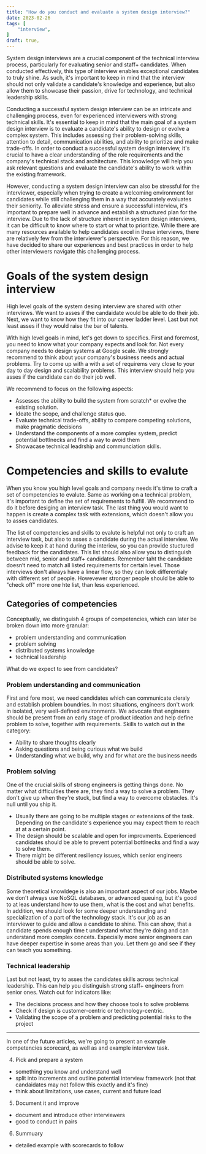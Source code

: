 ```yaml
---
title: "How do you conduct and evaluate a system design interview?"
date: 2023-02-26
tags: [
    "interview",
]
draft: true,
---
```


System design interviews are a crucial component of the technical interview process, particularly for evaluating senior and staff+ candidates. When conducted effectively, this type of interview enables exceptional candidates to truly shine. As such, it's important to keep in mind that the interview should not only validate a candidate's knowledge and experience, but also allow them to showcase their passion, drive for technology, and technical leadership skills.

Conducting a successful system design interview can be an intricate and challenging process, even for experienced interviewers with strong technical skills. It's essential to keep in mind that the main goal of a system design interview is to evaluate a candidate's ability to design or evolve a complex system. This includes assessing their problem-solving skills, attention to detail, communication abilities, and ability to prioritize and make trade-offs. In order to conduct a successful system design interview, it's crucial to have a clear understanding of the role requirements and the company's technical stack and architecture. This knowledge will help you ask relevant questions and evaluate the candidate's ability to work within the existing framework.

However, conducting a system design interview can also be stressful for the interviewer, especially when trying to create a welcoming environment for candidates while still challenging them in a way that accurately evaluates their seniority. To alleviate stress and ensure a successful interview, it's important to prepare well in advance and establish a structured plan for the interview. Due to the lack of structure inherent in system design interviews, it can be difficult to know where to start or what to prioritize. While there are many resources available to help candidates excel in these interviews, there are relatively few from the interviewer's perspective. For this reason, we have decided to share our experiences and best practices in order to help other interviewers navigate this challenging process.

# Goals of the system design interview

High level goals of the system desing interview are shared with other interviews. We want to asses if the candaidate would be able to do their job. Next, we want to know how they fit into our career ladder level. Last but not least asses if they would raise the bar of talents.

With high level goals in mind, let's get down to specifics. First and foremost, you need to know what your company expects and look for. Not every company needs to design systems at Google scale. We strongly recommend to think about your company's business needs and actual problems. Try to come up with a with a set of requirems very close to your day to day design and scalability problems. This interview should help you asses if the candidate can do their job well.

We recommend to focus on the following aspects:
* Assesses the ability to build the system from scratch* or evolve the existing solution.
* Ideate the scope, and challenge status quo.
* Evaluate technical trade-offs, ability to compare competing solutions, make pragmatic decisions
* Understand the components of a more complex system, predict potential bottlnecks and find a way to avoid them
* Showacase technical leadrship and communciation skills.

# Competencies and skills to evalute

When you know you high level goals and company needs it's time to craft a set of competencies to evalute. Same as working on a technical problem, it's important to define the set of requirements to fulfill. We recommend to do it before desiging an interview task. The last thing you would want to happen is create a complex task with extensions, which doesn't allow you to asses candidates.

The list of competencies and skills to evalute is helpful not only to craft an interview task, but also to asses a candidate during the actual interview. We advise to keep it at hand during the interiew, so you can provide stuctured feedback for the candidates. This list should also allow you to distinguish between mid, senior and staff+ candidates. Remember taht the candidate doesn’t need to match all listed requirements for certain level. Those interviews don't always have a linear flow, so they can look differentialy with different set of people. Howevewer stronger people should be able to "check off" more one hte list, than less experienced.

## Categories of competencies

Conceptually, we distinguish 4 groups of competencies, which can later be broken down into more granular:
* problem understanding and communication
* problem solving
* distributed systems knowledge
* technical leadership

What do we expect to see from candidates?
### Problem understanding and communication
First and fore most, we need candidates which can communicate cleraly and establish problem boundries. In most situations, engineers don't work in isolated, very well-defined environments. We advocate that engineers should be present from an early stage of product ideation and help define problem to solve, together with requirements. Skills to watch out in the category:
* Ability to share thoughts clearly
* Asking questions and being curious what we build
* Understanding what we build, why and for what are the business needs

### Problem solving
One of the crucial skills of strong engineers is getting things done. No matter what difficulties there are, they find a way to solve a problem. They don't give up when they're stuck, but find a way to overcome obstacles. It's null until you ship it.
* Usually there are going to be multiple stages or extensions of the task. Depending on the candidate's experience you may expect them to reach at at a certain point.
* The design should be scalable and open for improvments. Experienced candidates should be able to prevent potential bottlnecks and find a way to solve them.
* There might be different resiliency issues, which senior engineers should be able to solve.

### Distributed systems knowledge
Some theoretical knowldege is also an important aspect of our jobs. Maybe we don't always use NoSQL databases, or advanced queuing, but it's good to at leas understand how to use them, what is the cost and what benefits. In addition, we should look for some deeper understanding and specialization of a part of the technology stack. It's our job as an interviewer to guide and allow a candidate to shine. This can show, that a candidate spends enough time t understand what they're doing and can understand more complex concets. Especially more senior engineers can have deeper expertise in some areas than you. Let them go and see if they can teach you something.

### Technical leadership
Last but not least, try to asses the candidates skills across technical leadership. This can help you distinguish strong staff+ engineers from senior ones. Watch out for indicators like:
* The decisions process and how they choose tools to solve problems
* Check if design is customer-centric or technology-centric.
* Validating the scope of a problem and predicting potential risks to the project
------

In one of the future articles, we're going to present an example competencies scorecard, as well as and example interview task. 

4. Pick and prepare a system 
  * something you know and understand well
  * split into increments and outline potential interview framework (not that candaidates may not follow this exactly and it's fine)
  * think about limitations, use cases, current and future load
5. Document it and improve
  * document and introduce other interviewers
  * good to conduct in pairs
6. Summuary
  * detailed example with scorecards to follow  

